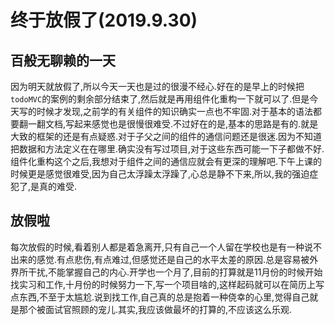 # 终于放假了(2019.9.30)

## 百般无聊赖的一天

因为明天就放假了,所以今天一天也是过的很漫不经心.好在的是早上的时候把`todoMVC`的案例的剩余部分结束了,然后就是再用组件化重构一下就可以了.但是今天写的时候才发现,之前学的有关组件的知识确实一点也不牢固.对于基本的语法都要翻一翻文档,写起来感觉也是很慢很难受.不过好在的是,基本的思路是有的.就是大致的框架的还是有点疑惑.对于子父之间的组件的通信问题还是很迷.因为不知道把数据和方法定义在在哪里.确实没有写过项目,对于这些东西可能一下子都做不好.组件化重构这个之后,我想对于组件之间的通信应就会有更深的理解吧.下午上课的时候更是感觉很难受,因为自己太浮躁太浮躁了,心总是静不下来,所以,我的强迫症犯了,是真的难受.

## 放假啦

每次放假的时候,看着别人都是着急离开,只有自己一个人留在学校也是有一种说不出来的感觉.有点悲伤,有点难过,但感觉还是自己的水平太差的原因.总是容易被外界所干扰,不能掌握自己的内心.开学也一个月了,目前的打算就是11月份的时候开始找实习和工作,十月份的时候努力一下,写一个项目啥的,这样起码就可以在简历上写点东西,不至于太尴尬.说到找工作,自己真的总是抱着一种侥幸的心里,觉得自己就是那个被面试官照顾的宠儿.其实,我应该做最坏的打算的,不应该这么乐观.

